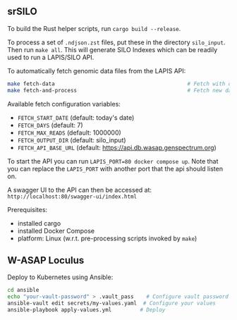## srSILO

To build the Rust helper scripts, run `cargo build --release`.


To process a set of `.ndjson.zst` files, put these in the directory `silo_input`. Then run `make all`. 
This will generate SILO Indexes which can be readily used to run a LAPIS/SILO API.

To automatically fetch genomic data files from the LAPIS API:
```bash
make fetch-data                                          # Fetch with default settings
make fetch-and-process                                   # Fetch new data and run full pipeline
```

Available fetch configuration variables:
- `FETCH_START_DATE` (default: today's date)
- `FETCH_DAYS` (default: 7) 
- `FETCH_MAX_READS` (default: 1000000)
- `FETCH_OUTPUT_DIR` (default: silo_input)
- `FETCH_API_BASE_URL` (default: https://api.db.wasap.genspectrum.org)

To start the API you can run `LAPIS_PORT=80 docker compose up`.
Note that you can replace the `LAPIS_PORT` with another port that the api should listen on.

A swagger UI to the API can then be accessed at:
`http://localhost:80/swagger-ui/index.html`

Prerequisites:
- installed cargo
- installed Docker Compose
- platform: Linux (w.r.t. pre-processing scripts invoked by `make`)

## W-ASAP Loculus

Deploy to Kubernetes using Ansible:

```bash
cd ansible
echo "your-vault-password" > .vault_pass    # Configure vault password
ansible-vault edit secrets/my-values.yaml  # Configure your values
ansible-playbook apply-values.yml         # Deploy
```